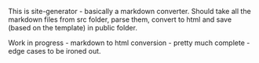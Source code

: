 
This is site-generator - basically a markdown converter.
Should take all the markdown files from src folder, parse them, convert to html and save (based on the template) in public folder.

Work in progress - markdown to html conversion - pretty much complete - edge cases to be ironed out.
